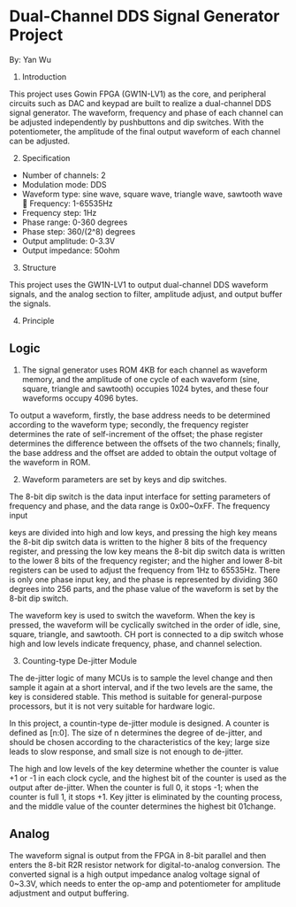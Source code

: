 # Dual-Channel DDS Signal Generator Project

By: Yan Wu

1. Introduction

This project uses Gowin FPGA (GW1N-LV1) as the core, and peripheral circuits such as DAC and keypad are built to realize a dual-channel DDS signal generator. The waveform, frequency and phase of each channel can be adjusted independently by pushbuttons and dip switches. With the potentiometer, the amplitude of the final output waveform of each channel can be adjusted.

2. Specification

* Number of channels: 2
* Modulation mode: DDS
* Waveform type: sine wave, square wave, triangle wave, sawtooth wave  Frequency: 1-65535Hz
* Frequency step: 1Hz
* Phase range: 0-360 degrees
* Phase step: 360/(2^8) degrees
* Output amplitude: 0-3.3V
* Output impedance: 50ohm

3. Structure

This project uses the GW1N-LV1 to output dual-channel DDS waveform signals, and the analog section to filter, amplitude adjust, and output buffer the signals.

4. Principle

## Logic

1. The signal generator uses ROM 4KB for each channel as waveform memory, and the amplitude of one cycle of each waveform (sine, square, triangle and sawtooth) occupies 1024 bytes, and these four waveforms occupy 4096 bytes.

To output a waveform, firstly, the base address needs to be determined according to the waveform type; secondly, the frequency register determines the rate of self-increment of the offset; the phase register determines the difference between the offsets of the two channels; finally, the base address and the offset are added to obtain the output voltage of the waveform in ROM.

2. Waveform parameters are set by keys and dip switches.

The 8-bit dip switch is the data input interface for setting parameters of frequency and phase, and the data range is 0x00~0xFF. The frequency input

keys are divided into high and low keys, and pressing the high key means the 8-bit dip switch data is written to the higher 8 bits of the frequency register, and pressing the low key means the 8-bit dip switch data is written to the lower 8 bits of the frequency register; and the higher and lower 8-bit registers can be used to adjust the frequency from 1Hz to 65535Hz.
There is only one phase input key, and the phase is represented by dividing 360 degrees into 256 parts, and the phase value of the waveform is set by the 8-bit dip switch.

The waveform key is used to switch the waveform. When the key is pressed, the waveform will be cyclically switched in the order of idle, sine, square, triangle, and sawtooth. CH port is connected to a dip switch whose high and low levels indicate frequency, phase, and channel selection.

3. Counting-type De-jitter Module

The de-jitter logic of many MCUs is to sample the level change and then sample it again at a short interval, and if the two levels are the same, the key is considered stable. This method is suitable for general-purpose processors, but it is not very suitable for hardware logic.

In this project, a countin-type de-jitter module is designed. A counter is defined as [n:0]. The size of n determines the degree of de-jitter, and should be chosen according to the characteristics of the key; large size leads to slow response, and small size is not enough to de-jitter.

The high and low levels of the key determine whether the counter is value +1 or -1 in each clock cycle, and the highest bit of the counter is used as the output after de-jitter. When the counter is full 0, it stops -1; when the counter is full 1, it stops +1. Key jitter is eliminated by the counting process, and the middle value of the counter determines the highest bit 01change.

## Analog

The waveform signal is output from the FPGA in 8-bit parallel and then enters the 8-bit R2R resistor network for digital-to-analog conversion. The converted signal is a high output impedance analog voltage signal of 0~3.3V, which needs to enter the op-amp and potentiometer for amplitude adjustment and output buffering.
